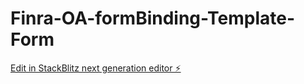 # Finra-OA-formBinding-Template-Form

[Edit in StackBlitz next generation editor ⚡️](https://stackblitz.com/~/github.com/prasad9797/Finra-OA-formBinding-Template-Form)